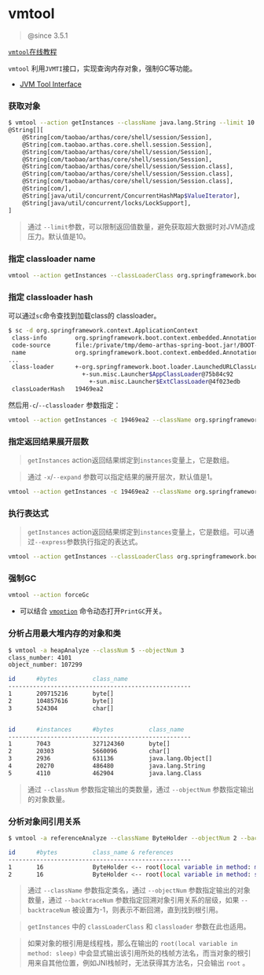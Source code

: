 vmtool
===

> @since 3.5.1

[`vmtool`在线教程](https://arthas.aliyun.com/doc/arthas-tutorials.html?language=cn&id=command-vmtool)

`vmtool` 利用`JVMTI`接口，实现查询内存对象，强制GC等功能。

* [JVM Tool Interface](https://docs.oracle.com/javase/8/docs/platform/jvmti/jvmti.html)

### 获取对象

```bash
$ vmtool --action getInstances --className java.lang.String --limit 10
@String[][
    @String[com/taobao/arthas/core/shell/session/Session],
    @String[com.taobao.arthas.core.shell.session.Session],
    @String[com/taobao/arthas/core/shell/session/Session],
    @String[com/taobao/arthas/core/shell/session/Session],
    @String[com/taobao/arthas/core/shell/session/Session.class],
    @String[com/taobao/arthas/core/shell/session/Session.class],
    @String[com/taobao/arthas/core/shell/session/Session.class],
    @String[com/],
    @String[java/util/concurrent/ConcurrentHashMap$ValueIterator],
    @String[java/util/concurrent/locks/LockSupport],
]
```

> 通过 `--limit`参数，可以限制返回值数量，避免获取超大数据时对JVM造成压力。默认值是10。

### 指定 classloader name

```bash
vmtool --action getInstances --classLoaderClass org.springframework.boot.loader.LaunchedURLClassLoader --className org.springframework.context.ApplicationContext
```


### 指定 classloader hash

可以通过`sc`命令查找到加载class的 classloader。

```bash
$ sc -d org.springframework.context.ApplicationContext
 class-info        org.springframework.boot.context.embedded.AnnotationConfigEmbeddedWebApplicationContext
 code-source       file:/private/tmp/demo-arthas-spring-boot.jar!/BOOT-INF/lib/spring-boot-1.5.13.RELEASE.jar!/
 name              org.springframework.boot.context.embedded.AnnotationConfigEmbeddedWebApplicationContext
...
 class-loader      +-org.springframework.boot.loader.LaunchedURLClassLoader@19469ea2
                     +-sun.misc.Launcher$AppClassLoader@75b84c92
                       +-sun.misc.Launcher$ExtClassLoader@4f023edb
 classLoaderHash   19469ea2
```

然后用`-c`/`--classloader` 参数指定：

```bash
vmtool --action getInstances -c 19469ea2 --className org.springframework.context.ApplicationContext
```

### 指定返回结果展开层数

> `getInstances` action返回结果绑定到`instances`变量上，它是数组。

> 通过 `-x`/`--expand` 参数可以指定结果的展开层次，默认值是1。

```bash
vmtool --action getInstances -c 19469ea2 --className org.springframework.context.ApplicationContext -x 2
```

### 执行表达式

> `getInstances` action返回结果绑定到`instances`变量上，它是数组。可以通过`--express`参数执行指定的表达式。

```bash
vmtool --action getInstances --classLoaderClass org.springframework.boot.loader.LaunchedURLClassLoader --className org.springframework.context.ApplicationContext --express 'instances[0].getBeanDefinitionNames()'
```

### 强制GC

```bash
vmtool --action forceGc
```

* 可以结合 [`vmoption`](vmoption.md) 命令动态打开`PrintGC`开关。

### 分析占用最大堆内存的对象和类

```bash
$ vmtool -a heapAnalyze --classNum 5 --objectNum 3
class_number: 4101
object_number: 107299

id      #bytes          class_name
----------------------------------------------------
1       209715216       byte[]
2       104857616       byte[]
3       524304          char[]


id      #instances      #bytes          class_name
----------------------------------------------------
1       7043            327124360       byte[]
2       20303           5660096         char[]
3       2936            631136          java.lang.Object[]
4       20270           486480          java.lang.String
5       4110            462904          java.lang.Class
```

> 通过 `--classNum` 参数指定输出的类数量，通过 `--objectNum` 参数指定输出的对象数量。

### 分析对象间引用关系

```bash
$ vmtool -a referenceAnalyze --className ByteHolder --objectNum 2 --backtraceNum -1

id      #bytes          class_name & references
----------------------------------------------------
1       16              ByteHolder <-- root(local variable in method: main)
2       16              ByteHolder <-- root(local variable in method: sleep)
```

> 通过 `--className` 参数指定类名，通过 `--objectNum` 参数指定输出的对象数量，通过 `--backtraceNum` 参数指定回溯对象引用关系的层级，如果 `--backtraceNum` 被设置为-1，则表示不断回溯，直到找到根引用。

> `getInstances` 中的 `classLoaderClass` 和 `classloader` 参数在此也适用。

> 如果对象的根引用是线程栈，那么在输出的 `root(local variable in method: sleep)` 中会显式输出该引用所处的栈帧方法名，而当对象的根引用来自其他位置，例如JNI栈帧时，无法获得其方法名，只会输出 `root` 。

